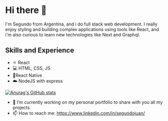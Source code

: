 # Hi there 👋

I'm Segundo from Argentina, and i do full stack web development. I really enjoy styling and building complex applications using tools like React, and i'm also curious to learn new technologies like Next and Graphql.

## Skills and Experience
* ⚛️ React
* 💻️ HTML, CSS, JS
* 📱️React Native
* ☁️ NodeJS with express 

[![Anurag's GitHub stats](https://github-readme-stats.vercel.app/api?username=jsegundo)](https://github.com/anuraghazra/github-readme-stats)



- 🔭 I’m currently working on my personal portfolio to share with you all my projects.
- 📫 How to reach me: https://www.linkedin.com/in/segundojuan/

